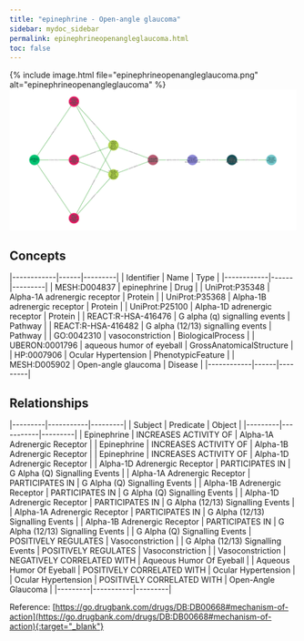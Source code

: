 ```yaml
---
title: "epinephrine - Open-angle glaucoma"
sidebar: mydoc_sidebar
permalink: epinephrineopenangleglaucoma.html
toc: false 
---
```


{% include image.html file="epinephrineopenangleglaucoma.png" alt="epinephrineopenangleglaucoma" %}![Path Visualization](/images/epinephrineopenangleglaucoma.png)

## Concepts

|------------|------|---------|
| Identifier | Name | Type    |
|------------|------|---------|
| MESH:D004837 | epinephrine | Drug |
| UniProt:P35348 | Alpha-1A adrenergic receptor | Protein |
| UniProt:P35368 | Alpha-1B adrenergic receptor | Protein |
| UniProt:P25100 | Alpha-1D adrenergic receptor | Protein |
| REACT:R-HSA-416476﻿ | G alpha (q) signalling events | Pathway |
| REACT:R-HSA-416482﻿ | G alpha (12/13) signalling events | Pathway |
| GO:0042310 | vasoconstriction | BiologicalProcess |
| UBERON:0001796 | aqueous humor of eyeball | GrossAnatomicalStructure |
| HP:0007906 | Ocular Hypertension | PhenotypicFeature |
| MESH:D005902 | Open-angle glaucoma | Disease |
|------------|------|---------|

## Relationships

|---------|-----------|---------|
| Subject | Predicate | Object  |
|---------|-----------|---------|
| Epinephrine | INCREASES ACTIVITY OF | Alpha-1A Adrenergic Receptor |
| Epinephrine | INCREASES ACTIVITY OF | Alpha-1B Adrenergic Receptor |
| Epinephrine | INCREASES ACTIVITY OF | Alpha-1D Adrenergic Receptor |
| Alpha-1D Adrenergic Receptor | PARTICIPATES IN | G Alpha (Q) Signalling Events |
| Alpha-1A Adrenergic Receptor | PARTICIPATES IN | G Alpha (Q) Signalling Events |
| Alpha-1B Adrenergic Receptor | PARTICIPATES IN | G Alpha (Q) Signalling Events |
| Alpha-1D Adrenergic Receptor | PARTICIPATES IN | G Alpha (12/13) Signalling Events |
| Alpha-1A Adrenergic Receptor | PARTICIPATES IN | G Alpha (12/13) Signalling Events |
| Alpha-1B Adrenergic Receptor | PARTICIPATES IN | G Alpha (12/13) Signalling Events |
| G Alpha (Q) Signalling Events | POSITIVELY REGULATES | Vasoconstriction |
| G Alpha (12/13) Signalling Events | POSITIVELY REGULATES | Vasoconstriction |
| Vasoconstriction | NEGATIVELY CORRELATED WITH | Aqueous Humor Of Eyeball |
| Aqueous Humor Of Eyeball | POSITIVELY CORRELATED WITH | Ocular Hypertension |
| Ocular Hypertension | POSITIVELY CORRELATED WITH | Open-Angle Glaucoma |
|---------|-----------|---------|

Reference: [https://go.drugbank.com/drugs/DB:DB00668#mechanism-of-action](https://go.drugbank.com/drugs/DB:DB00668#mechanism-of-action){:target="_blank"}